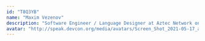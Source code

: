```yaml
---
id: "T8Q3YB"
name: "Maxim Vezenov"
description: "Software Engineer / Language Designer at Aztec Network on the Noir team"
avatar: "http://speak.devcon.org/media/avatars/Screen_Shot_2021-05-17_at_10.39.25_AM_j9qiSbk.png"
---
```

